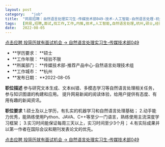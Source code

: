 ```yaml
---
layout:	post
category:	"job"
title:	"网易招聘：自然语言处理实习生-传媒技术部049-技术-人工智能-自然语言处理-杭州硕士经验不限"
tags:	[网易,招聘,面试,找工作,工作,内推,技术,人工智能,自然语言处理,杭州,硕士,经验不限]
date:	2022-08-05
---
```


[点击应聘 投简历就有面试机会 -> 自然语言处理实习生-传媒技术部049](http://mobile.bole.netease.com/bole/boleDetail?id=26352&employeeId=346f03c3cda5f04c&key=all)



- **学历要求： **硕士
- **工作年限： **经验不限
- **所属部门： **传媒技术部-推荐产品中心-自然语言处理技术组
- **工作城市： **杭州
- **发布日期： **2022-08-05



**职位描述**
参与研究文本生成、文本纠错、多模态学习等自然语言处理相关任务，参与知识图谱的构建和应用。
提升网易新闻的阅读体验，给用户提供有态度、有用有趣的新闻资讯。



**职位要求**
1.硕士及以上学历，有扎实的机器学习和自然语言处理基础；
2.动手能力优秀，能熟练使用Python、JAVA、C++等至少一门语言，熟练使用主流深度学习框架；
3.实习时间能保证每周三天以上，实习时间至少3个月；
4.有实际成果并以第一作者在国际会议和期刊发表论文的优先。



[点击应聘 投简历就有面试机会 -> 自然语言处理实习生-传媒技术部049](http://mobile.bole.netease.com/bole/boleDetail?id=26352&employeeId=346f03c3cda5f04c&key=all)